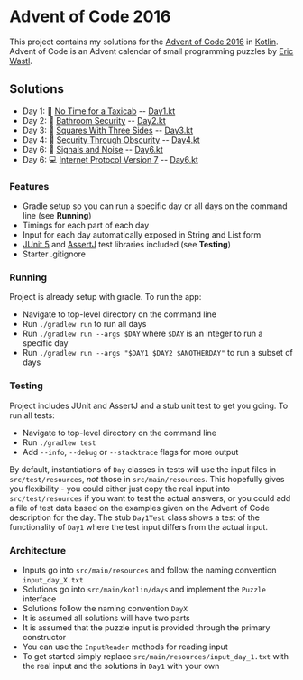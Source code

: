 # Advent of Code 2016

This project contains my solutions for the [Advent of Code 2016](https://adventofcode.com/2016)
in [Kotlin](https://kotlinlang.org/). Advent of Code is an Advent calendar of small programming puzzles
by [Eric Wastl](http://was.tl/).

## Solutions

- Day 1: 🚕 [No Time for a Taxicab](https://adventofcode.com/2016/day/1) -- [Day1.kt](https://github.com/andilau/advent-of-code-2016/blob/main/src/main/kotlin/days/Day1.kt)
- Day 2: 🚾 [Bathroom Security](https://adventofcode.com/2016/day/2) -- [Day2.kt](https://github.com/andilau/advent-of-code-2016/blob/main/src/main/kotlin/days/Day2.kt)
- Day 3: 🔺 [Squares With Three Sides](https://adventofcode.com/2016/day/3) -- [Day3.kt](https://github.com/andilau/advent-of-code-2016/blob/main/src/main/kotlin/days/Day3.kt)
- Day 4: 🏪 [Security Through Obscurity](https://adventofcode.com/2016/day/4) -- [Day4.kt](https://github.com/andilau/advent-of-code-2016/blob/main/src/main/kotlin/days/Day4.kt)
- Day 6: 📣 [Signals and Noise](https://adventofcode.com/2016/day/6) -- [Day6.kt](https://github.com/andilau/advent-of-code-2016/blob/main/src/main/kotlin/days/Day6.kt)
- Day 6: 💻 [Internet Protocol Version 7](https://adventofcode.com/2016/day/7) -- [Day6.kt](https://github.com/andilau/advent-of-code-2016/blob/main/src/main/kotlin/days/Day7.kt)

### Features

* Gradle setup so you can run a specific day or all days on the command line (see **Running**)
* Timings for each part of each day
* Input for each day automatically exposed in String and List form
* [JUnit 5](https://junit.org/junit5/) and [AssertJ](https://assertj.github.io/doc/) test libraries included (see **Testing**)
* Starter .gitignore

### Running

Project is already setup with gradle. To run the app:

* Navigate to top-level directory on the command line
* Run `./gradlew run` to run all days
* Run `./gradlew run --args $DAY` where `$DAY` is an integer to run a specific day
* Run `./gradlew run --args "$DAY1 $DAY2 $ANOTHERDAY"` to run a subset of days

### Testing

Project includes JUnit and AssertJ and a stub unit test to get you going. To run all tests:

* Navigate to top-level directory on the command line
* Run `./gradlew test`
* Add `--info`, `--debug` or `--stacktrace` flags for more output

By default, instantiations of `Day` classes in tests will use the input files in `src/test/resources`, _not_ those
in `src/main/resources`. This hopefully gives you flexibility - you could either just copy the real input
into `src/test/resources` if you want to test the actual answers, or you could add a file of test data based on the
examples given on the Advent of Code description for the day. The stub `Day1Test` class shows a test of the
functionality of `Day1` where the test input differs from the actual input.

### Architecture

* Inputs go into `src/main/resources` and follow the naming convention `input_day_X.txt`
* Solutions go into `src/main/kotlin/days` and implement the `Puzzle` interface
* Solutions follow the naming convention `DayX`
* It is assumed all solutions will have two parts
* It is assumed that the puzzle input is provided through the primary constructor
* You can use the `InputReader` methods for reading input
* To get started simply replace `src/main/resources/input_day_1.txt` with the real input and the solutions in `Day1` with your own